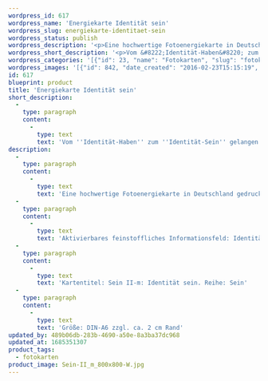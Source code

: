 ```yaml
---
wordpress_id: 617
wordpress_name: 'Energiekarte Identität sein'
wordpress_slug: energiekarte-identitaet-sein
wordpress_status: publish
wordpress_description: '<p>Eine hochwertige Fotoenergiekarte in Deutschland gedruckt und in Handarbeit laminiert.  Sie ist in Postkartengröße (DIN-A6) gut zu transportieren und kann auch auf den Körper aufgelegt werden.</p><p>Aktivierbares feinstoffliches Informationsfeld: Identität - Sein - Hilfe - Vollständigkeit - Individualität - Menschenbild: Vom "Identität-Haben" zum "Identität-Sein" gelangen. Verinnerlichung und Ausdruck von dem, was Identität für den einzelnen Menschen ist (wie sich Fülle für ihn stimmig entfaltet und ausdrückt). Identität als zu mir selbst gehörend erleben. Das Bewusstsein über die individuelle Identität und wie sie sich stimmig ausdrückt erweitern. Dieses Bewusstsein in tägliches Denken, Fühlen und Handeln umsetzen.</p><p>Kartentitel: Sein II-m: Identität sein. Reihe: Sein</p><p>Größe: DIN-A6 zzgl. ca. 2 cm Rand<br />Andere Formate sind individuell für Sie innerhalb weniger Tage herstellbar. Bitte kontaktieren Sie uns hierfür unter <a href="mailto:info@elvedenverlag.de">info@elvedenverlag.de</a>.</p><p><a href="https://my.feenbaum.de/anwendung-energiebilder-foto-laminiert/">Anwendungshinweise</a>      <a href="https://my.feenbaum.de/produktinformationen-fotokarten/">Produktinformationen</a></p>'
wordpress_short_description: '<p>Vom &#8222;Identität-Haben&#8220; zum &#8222;Identität-Sein&#8220; gelangen. Verinnerlichung und Ausdruck von dem, was Identität für den einzelnen Menschen ist (wie sich Identität für ihn stimmig entfaltet und ausdrückt)</p>'
wordpress_categories: '[{"id": 23, "name": "Fotokarten", "slug": "fotokarten"}]'
wordpress_images: '[{"id": 842, "date_created": "2016-02-23T15:15:19", "date_created_gmt": "2016-02-23T13:15:19", "date_modified": "2016-02-23T15:15:19", "date_modified_gmt": "2016-02-23T13:15:19", "src": "https://my.feenbaum.de/wp-content/uploads/2016/02/Sein-II_m_800x800-W.jpg", "name": "Sein-II_m_800x800-W", "alt": ""}]'
id: 617
blueprint: product
title: 'Energiekarte Identität sein'
short_description:
  -
    type: paragraph
    content:
      -
        type: text
        text: 'Vom ''Identität-Haben'' zum ''Identität-Sein'' gelangen. Verinnerlichung und Ausdruck von dem, was Identität für den einzelnen Menschen ist (wie sich Identität für ihn stimmig entfaltet und ausdrückt)'
description:
  -
    type: paragraph
    content:
      -
        type: text
        text: 'Eine hochwertige Fotoenergiekarte in Deutschland gedruckt und in Handarbeit laminiert.  Sie ist in Postkartengröße (DIN-A6) gut zu transportieren und kann auch auf den Körper aufgelegt werden.'
  -
    type: paragraph
    content:
      -
        type: text
        text: 'Aktivierbares feinstoffliches Informationsfeld: Identität - Sein - Hilfe - Vollständigkeit - Individualität - Menschenbild: Vom "Identität-Haben" zum "Identität-Sein" gelangen. Verinnerlichung und Ausdruck von dem, was Identität für den einzelnen Menschen ist (wie sich Fülle für ihn stimmig entfaltet und ausdrückt). Identität als zu mir selbst gehörend erleben. Das Bewusstsein über die individuelle Identität und wie sie sich stimmig ausdrückt erweitern. Dieses Bewusstsein in tägliches Denken, Fühlen und Handeln umsetzen.'
  -
    type: paragraph
    content:
      -
        type: text
        text: 'Kartentitel: Sein II-m: Identität sein. Reihe: Sein'
  -
    type: paragraph
    content:
      -
        type: text
        text: 'Größe: DIN-A6 zzgl. ca. 2 cm Rand'
updated_by: 489b06db-283b-4690-a50e-8a3ba37dc968
updated_at: 1685351307
product_tags:
  - fotokarten
product_image: Sein-II_m_800x800-W.jpg
---
```

